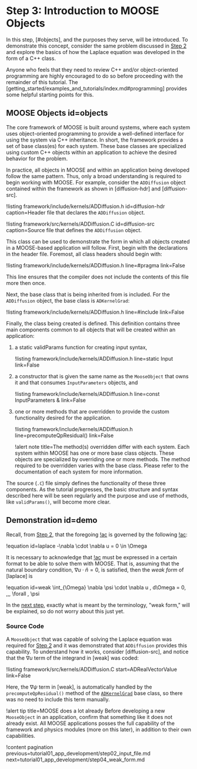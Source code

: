# Step 3: Introduction to MOOSE Objects

In this step, [#objects], and the purposes they serve, will be introduced.
To demonstrate this concept, consider the same problem discussed in [Step 2](tutorial01_app_development/step02_input_file.md#demo) and explore the basics of how the Laplace equation was developed in the form of a C++ class.

Anyone who feels that they need to review C++ and/or object-oriented programming are highly encouraged to do so before proceeding with the remainder of this tutorial. The [getting_started/examples_and_tutorials/index.md#programming] provides some helpful starting points for this.

## MOOSE Objects id=objects

The core framework of MOOSE is built around systems, where each system uses object-oriented programming to provide a well-defined interface for using the system via C++ inheritance. In short, the framework provides a set of base class(es) for each system. These base classes are specialized using custom C++ objects within an application to achieve the desired behavior for the problem.

In practice, all objects in MOOSE and within an application being developed follow the same pattern. Thus, only a broad understanding is required to begin working with MOOSE. For example, consider the `ADDiffusion` object contained within the framework as shown in [diffusion-hdr] and [diffusion-src].

!listing framework/include/kernels/ADDiffusion.h
         id=diffusion-hdr
         caption=Header file that declares the `ADDiffusion` object.

!listing framework/src/kernels/ADDiffusion.C
         id=diffusion-src
         caption=Source file that defines the `ADDiffusion` object.

This class can be used to demonstrate the form in which all objects created in a MOOSE-based application will follow. First, begin with the declarations in the header file. Foremost, all class headers should begin with:

!listing framework/include/kernels/ADDiffusion.h line=#pragma link=False

This line ensures that the compiler does not include the contents of this file more then once.

Next, the base class that is being inherited from is included. For the `ADDiffusion` object, the base class is `ADKernelGrad`:

!listing framework/include/kernels/ADDiffusion.h line=#include link=False

Finally, the class being created is defined. This definition contains three main components common to all objects that will be created within an application:

1. a static validParams function for creating input syntax,

   !listing framework/include/kernels/ADDiffusion.h line=static Input link=False

1. a constructor that is given the same name as the `MooseObject` that owns it and that consumes `InputParameters` objects, and

   !listing framework/include/kernels/ADDiffusion.h line=const InputParameters & link=False

1. one or more methods that are overridden to provide the custom functionality desired for the application.

   !listing framework/include/kernels/ADDiffusion.h line=precomputeQpResidual() link=False

   !alert note title=The method(s) overridden differ with each system.
   Each system within MOOSE has one or more base class objects. These objects are specialized by
   overriding one or more methods. The method required to be overridden varies with the base class.
   Please refer to the documentation of each system for more information.

The source (`.C`) file simply defines the functionality of these three components. As the tutorial progresses, the basic structure and syntax described here will be seen regularly and the purpose and use of methods, like `validParams()`, will become more clear.

## Demonstration id=demo

Recall, from [Step 2](tutorial01_app_development/step02_input_file.md#demo), that the foregoing [!ac](BVP) is governed by the following [!ac](PDE):

!equation id=laplace
-\nabla \cdot \nabla u = 0 \in \Omega

It is necessary to acknowledge that [!ac](PDEs) must be expressed in a certain format to be able to solve them with MOOSE. That is, assuming that the natural boundary condition, $\nabla u \cdot \hat{n} = 0$, is satisfied, then the *weak form* of [laplace] is

!equation id=weak
\int_{\Omega} \nabla \psi \cdot \nabla u \, d\Omega = 0, \,\,\, \forall \, \psi

In the [next step](tutorial01_app_development/step04_weak_form.md), exactly what is meant by the terminology, "weak form," will be explained, so do not worry about this just yet.

### Source Code

A `MooseObject` that was capable of solving the Laplace equation was required for [Step 2](tutorial01_app_development/step02_input_file.md) and it was demonstrated that `ADDiffusion` provides this capability. To understand how it works, consider [diffusion-src], and notice that the $\nabla u$ term of the integrand in [weak] was coded:

!listing framework/src/kernels/ADDiffusion.C
         start=ADRealVectorValue
         link=False

Here, the $\nabla \psi$ term in [weak],
is automatically handled by the `precomputeQpResidual()` method of the [`ADKernelGrad`](source/kernels/ADKernelGrad.md) base class, so there was no need to include this term manually.

!alert tip title=MOOSE does a lot already
Before developing a new `MooseObject` in an application, confirm that something like it does not already exist. All MOOSE applications posses the full capability of the framework and physics modules (more on this later), in addition to their own capabilities.

!content pagination previous=tutorial01_app_development/step02_input_file.md
                    next=tutorial01_app_development/step04_weak_form.md
